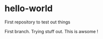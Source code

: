 # hello-world
First repository to test out things

First branch. Trying stuff out. This is awsome !
